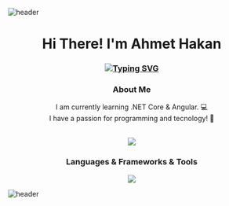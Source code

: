 ![header](https://capsule-render.vercel.app/api?type=waving&customColorList=5,5,5&section=header)

<h1 align="center">Hi There! I'm Ahmet Hakan</h1>
<h3 align="center">
  
[![Typing SVG](https://readme-typing-svg.demolab.com?font=sans-serif&size=30&center=true&color=833AB4&multiline=true&width=1200&lines=.NET+Core,+Angular)](https://git.io/typing-svg)

</h3>

<h3 align="center">
 About Me 
</h3>

<p align="center">
  I am currently learning .NET Core & Angular. 💻
  <br>
  I have a passion for programming and tecnology! 🚀
</p>

<br>
<div align="center">
  <a href="https://www.linkedin.com/in/aheroglu/"><img src="https://img.shields.io/badge/LinkedIn-0077B5?style=for-the-badge&logo=linkedin&logoColor=white"/></a></a>
</div>

<h3 align="center">
  Languages & Frameworks & Tools
</h3>

<p align="center">
<a href="https://skillicons.dev">
    <img src="https://skillicons.dev/icons?&theme=light&i=cs,dotnet,ts,angular,nextjs,bootstrap,tailwindcss,visualstudio,vscode,postman,firebase,supabase"/>
  </a>
</p>
 
![header](https://capsule-render.vercel.app/api?type=waving&customColorList=5,5&section=footer)
 

